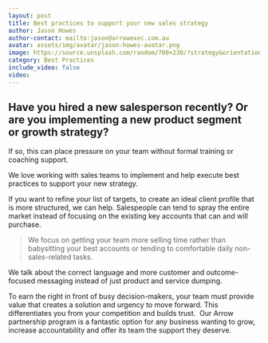 ```yaml
---
layout: post
title: Best practices to support your new sales strategy
author: Jason Howes
author-contact: mailto:jason@arrowexec.com.au
avatar: assets/img/avatar/jason-howes-avatar.png
image: https://source.unsplash.com/random/700×230/?strategy&orientation=landscape
category: Best Practices
include_video: false
video: 
---
```


## Have you hired a new salesperson recently? Or are you implementing a new product segment or growth strategy? 

If so, this can place pressure on your team without formal training or coaching support.

We love working with sales teams to implement and help execute best practices to support your new strategy.

If you want to refine your list of targets, to create an ideal client profile that is more structured, we can help. Salespeople can tend to spray the entire market instead of focusing on the existing key accounts that can and will purchase.

> We focus on getting your team more selling time rather than babysitting your best accounts or tending to comfortable daily non-sales-related tasks.

We talk about the correct language and more customer and outcome-focused messaging instead of just product and service dumping.

To earn the right in front of busy decision-makers, your team must provide value that creates a solution and urgency to move forward. This differentiates you from your competition and builds trust.  Our Arrow partnership program is a fantastic option for any business wanting to grow, increase accountability and offer its team the support they deserve.
